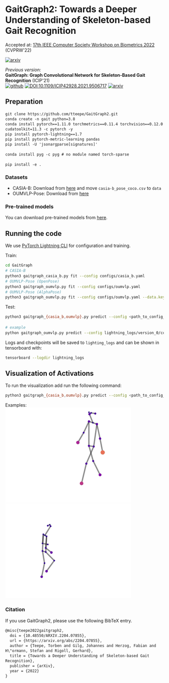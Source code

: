 # GaitGraph2: Towards a Deeper Understanding of Skeleton-based Gait Recognition

Accepted at: [17th IEEE Computer Society Workshop on Biometrics 2022](https://www.vislab.ucr.edu/Biometrics2022/index.php) (CVPRW'22)

[![arxiv](https://img.shields.io/badge/arXiv-2204.07855-red)](https://arxiv.org/abs/2204.07855)

_Previous version:_<br>
__GaitGraph: Graph Convolutional Network for Skeleton-Based Gait Recognition__ (ICIP'21)<br>
[![github](https://img.shields.io/badge/Github-GaitGraph-black)](https://github.com/tteepe/GaitGraph)
[![DOI:10.1109/ICIP42928.2021.9506717](https://img.shields.io/badge/DOI-10.1109%2FICIP42928.2021.9506717-blue)](https://doi.org/10.1109/ICIP42928.2021.9506717) 
[![arxiv](https://img.shields.io/badge/arXiv-2101.11228-red)](https://arxiv.org/abs/2101.11228)

## Preparation
```
git clone https://github.com/tteepe/GaitGraph2.git
conda create -n gait python=3.8
conda install pytorch==1.11.0 torchmetrics==0.11.4 torchvision==0.12.0 cudatoolkit=11.3 -c pytorch -y
pip install pytorch-lightning==1.7
pip install pytorch-metric-learning pandas
pip install -U 'jsonargparse[signatures]'

conda install pyg -c pyg # no module named torch-sparse

pip install -e .
```


### Datasets
- CASIA-B: Download from [here](https://github.com/tteepe/GaitGraph/releases/tag/v0.1) and move `casia-b_pose_coco.csv` to `data`
- OUMVLP-Pose: Download from [here](http://www.am.sanken.osaka-u.ac.jp/BiometricDB/GaitLPPose.html)

### Pre-trained models
You can download pre-trained models from [here](https://github.com/tteepe/GaitGraph2/releases/tag/v0.1).

## Running the code
We use [PyTorch Lightning CLI](https://pytorch-lightning.readthedocs.io/en/stable/common/lightning_cli.html) for configuration and training.

Train:
```bash
cd GaitGraph
# CASIA-B
python3 gaitgraph_casia_b.py fit --config configs/casia_b.yaml 
# OUMVLP-Pose (OpenPose)
python3 gaitgraph_oumvlp.py fit --config configs/oumvlp.yaml
# OUMVLP-Pose (AlphaPose)
python3 gaitgraph_oumvlp.py fit --config configs/oumvlp.yaml --data.keypoints alphapose
```

Test:
```bash
python3 gaitgraph_{casia_b,oumvlp}.py predict --config <path_to_config_file> --ckpt_path <path_to_checkpoint> --model.tta True

# example
python gaitgraph_oumvlp.py predict --config lightning_logs/version_0/config.yaml --ckpt_path lightning_logs/version_0/checkpoints/gaitgraph-oumvlp-epoch\=599-val_loss_epoch\=0.80.ckpt --model.tta True
```

Logs and checkpoints will be saved to `lighting_logs` and can be shown in tensorboard with:
```bash
tensorboard --logdir lightning_logs
```

## Visualization of Activations
To run the visualization add run the following command:
```bash
python3 gaitgraph_{casia_b,oumvlp}.py predict --config <path_to_config_file> --ckpt_path <path_to_checkpoint> --config configs/draw.yaml --model.tta False
```
Examples:<br>
![002-06-01](images/002-060-01.gif)
![008-255-00](images/008-255-00.gif)

### Citation
If you use GaitGraph2, please use the following BibTeX entry.

```
@misc{teepe2022gaitgraph2,
  doi = {10.48550/ARXIV.2204.07855},
  url = {https://arxiv.org/abs/2204.07855},
  author = {Teepe, Torben and Gilg, Johannes and Herzog, Fabian and H\"ormann, Stefan and Rigoll, Gerhard},
  title = {Towards a Deeper Understanding of Skeleton-based Gait Recognition},
  publisher = {arXiv},
  year = {2022}
}
```
